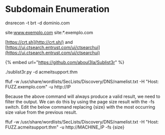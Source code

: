 # Subdomain Enumeration

dnsrecon -t brt -d dominio.com



site:www.exemplo.com site:\*.exemplo.com



[https://crt.sh](http://crt.sh/) and [https://ui.ctsearch.entrust.com/ui/ctsearchui](https://ui.ctsearch.entrust.com/ui/ctsearchui)



{% embed url="https://github.com/aboul3la/Sublist3r" %}

./sublist3r.py -d acmeitsupport.thm



ffuf -w /usr/share/wordlists/SecLists/Discovery/DNS/namelist.txt -H "Host: FUZZ.exemplo.com" -u http://IP

Because the above command will always produce a valid result, we need to filter the output. We can do this by using the page size result with the -fs switch. Edit the below command replacing {size} with the most occurring size value from the previous result.

ffuf -w /usr/share/wordlists/SecLists/Discovery/DNS/namelist.txt -H "Host: FUZZ.acmeitsupport.thm" -u http://MACHINE\_IP -fs {size}



